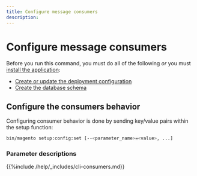 ```yaml
---
title: Configure message consumers
description:
---
```


# Configure message consumers

Before you run this command, you must do all of the following *or* you must [install the application](../advanced.md):

*  [Create or update the deployment configuration](deployment.md)
*  [Create the database schema](database.md)

## Configure the consumers behavior

Configuring consumer behavior is done by sending key/value pairs within the setup function:

```bash
bin/magento setup:config:set [--<parameter_name>=<value>, ...]
```

### Parameter descriptions

{{%include /help/_includes/cli-consumers.md}}
